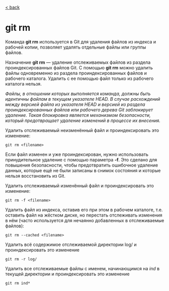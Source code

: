 [< back](/readme.md)

# git rm

Команда **git rm** используется в Git для удаления файлов из индекса и рабочей копии, позволяет удалять отдельные файлы или группы файлов.

Назначение **git rm** — удаление отслеживаемых файлов из раздела проиндексированных файлов Git. С помощью **git rm** можно удалить файлы одновременно из раздела проиндексированных файлов и рабочего каталога. Удалить с ее помощью файл только из рабочего каталога нельзя.

*Файлы, в отношении которых выполняется команда, должны быть идентичны файлам в текущем указателе HEAD. В случае расхождений между версией файла из указателя HEAD и версией из раздела проиндексированных файлов или рабочего дерева Git заблокирует удаление. Такая блокировка является механизмом безопасности, который предотвращает удаление изменений в процессе их внесения.*

Удалить отслеживаемый неизменённый файл и проиндексировать это изменение:

```
git rm <filename>
```

Если файл изменен и уже проиндексирован, нужно использовать принудительное удаление с помощью параметра **-f**. Это сделано для повышения безопасности, чтобы предотвратить ошибочное удаление данных, которые ещё не были записаны в снимок состояния и которые нельзя восстановить из Git.

Удалить отслеживаемый изменённый файл и проиндексировать это изменение:

```
git rm -f <filename>
```

Удалить файл из индекса, оставив его при этом в рабочем каталоге, т.е. оставить файл на жёстком диске, но перестать отслеживать изменения в нём (часто используется для нечаянно добавленных в отслеживаемые файлов):

```
git rm --cached <filename>
```

Удалить всё содержимое отслеживаемой директории log/ и проиндексировать это изменение

```
git rm -r log/
```

Удалить все отслеживаемые файлы с именем, начинающимся на *ind* в текущей директории и проиндексировать это изменение

```
git rm ind*        
```